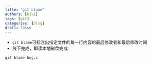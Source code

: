 ```yaml
---
title: "git blame"
authors: [kiki]
tags: [git]
categories: [blog]
draft: false
---
```


- `git blame`可标注出指定文件的每一行内容的最后修改者和最后修改时间
- 线下完成，即读本地磁盘完成

```sh
git blame bug.c
```
